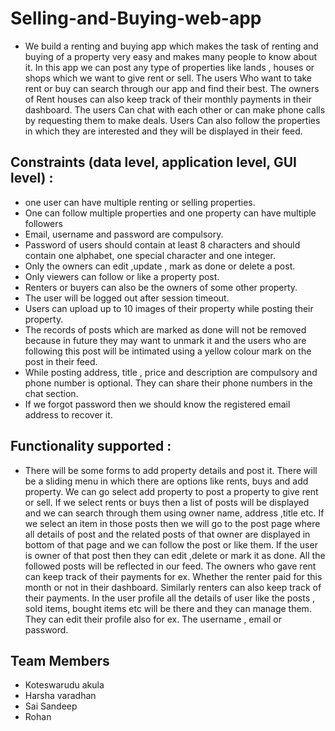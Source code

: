 # Selling-and-Buying-web-app

- We build a renting and buying app which makes the task of renting and buying of a property very easy and makes many people to know about it. 
In  this app we can post any type  of properties like lands , houses or shops which we want to give rent or sell. The users Who want to take 
rent or buy can search through our app and find their best. The owners of Rent houses can also keep track of their monthly payments  in their dashboard. 
The users Can chat with each other or can make phone calls by requesting them to make deals. Users Can also  follow the properties in which they are interested and they will be displayed in their feed.

## Constraints (data level, application level, GUI level) :
- one user can have multiple renting or selling properties.
- One can follow multiple properties and one property can have multiple followers
- Email, username and password are compulsory.
- Password of users should contain at least 8 characters and should contain one alphabet, one special character and one integer.
- Only the owners can edit ,update , mark as done or delete a post.
- Only viewers can follow or like a property post.
- Renters or buyers can also be the owners of some other property.
- The user will be logged out after session timeout.
- Users can upload up to 10 images of their property while posting their property.
- The records of posts which are marked as done will not be removed because in future they may want to unmark it and the users who are following this post will be intimated using a yellow colour mark on the post in their feed.
- While posting address, title , price and description are compulsory and phone number is optional. They can share their phone numbers in the chat section.
- If we forgot password then we should know the registered email address to recover it.

## Functionality supported :
- There will be some forms to add property details and post it. There will be a sliding menu in which there are options like rents, buys and add property. We can go select add property to post a property to give rent or sell. If we select rents or buys then a list of posts will be displayed and we can search through them using owner name, address ,title etc. If we select an item in those posts then we will go to the post page where all details of post and the related posts of that owner are displayed in bottom of that page and  we can follow the post or like them. If the user is owner of that post then they can edit ,delete or mark it as done. All the followed posts will be reflected in our feed.
The owners who gave rent can keep track of their payments for ex. Whether the renter paid for this month or not in their dashboard. Similarly renters can also keep track of their payments. In the user profile all the details of user like the posts , sold items, bought items etc will be there and they can manage them. They can edit their profile also for ex. The username , email or password.

## Team Members

- Koteswarudu akula
- Harsha varadhan
- Sai Sandeep
- Rohan
